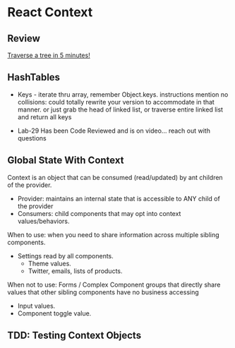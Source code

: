 # React Context

## Review

[Traverse a tree in 5 minutes!](https://replit.com/@rkgallaway/tree-traversal#index.js)

## HashTables

- Keys - iterate thru array, remember Object.keys.  instructions mention no collisions:  could totally rewrite your version to accommodate in that manner.  or just grab the head of linked list, or traverse entire linked list and return all keys

- Lab-29 Has been Code Reviewed and is on video... reach out with questions

## Global State With Context

Context is an object that can be consumed (read/updated) by ant children of the provider.

- Provider: maintains an internal state that is accessible to ANY child of the provider
- Consumers: child components that may opt into context values/behaviors.

When to use:  when you need to share information across multiple sibling components.  

* Settings read by all components.
    * Theme values.
    * Twitter, emails, lists of products.

When not to use: Forms / Complex Component groups that directly share values that other sibling components have no business accessing
  * Input values.
  * Component toggle value.

## TDD: Testing Context Objects
